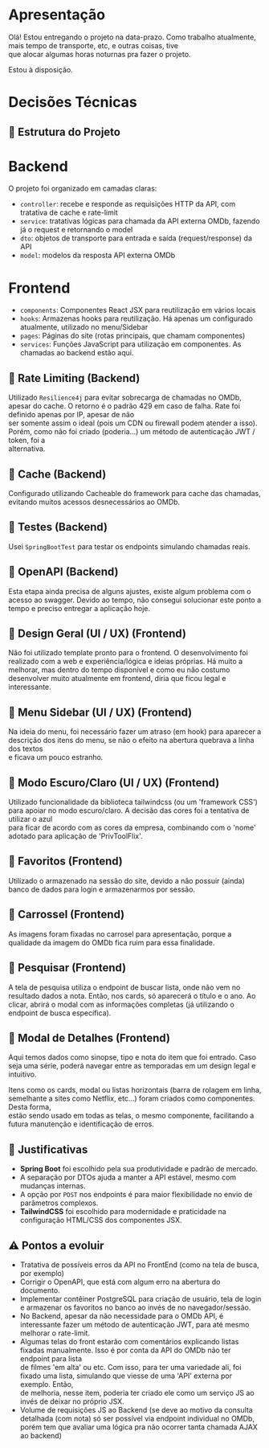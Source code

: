 # Apresentação

Olá! Estou entregando o projeto na data-prazo. Como trabalho atualmente, mais tempo de transporte, etc, e outras coisas, tive \
que alocar algumas horas noturnas pra fazer o projeto.

Estou à disposição.


# Decisões Técnicas

## 🔹 Estrutura do Projeto
# Backend
O projeto foi organizado em camadas claras:
- `controller`: recebe e responde as requisições HTTP da API, com tratativa de cache e rate-limit
- `service`: tratativas lógicas para chamada da API externa OMDb, fazendo já o request e retornando o model
- `dto`: objetos de transporte para entrada e saída (request/response) da API
- `model`: modelos da resposta API externa OMDb

# Frontend
- `components`: Componentes React JSX para reutilização em vários locais
- `hooks`: Armazenas hooks para reutilização. Há apenas um configurado atualmente, utilizado no menu/Sidebar
- `pages`: Páginas do site (rotas principais, que chamam componentes)
- `services`: Funções JavaScript para utilização em componentes. As chamadas ao backend estão aqui.

## 🔹 Rate Limiting (Backend)
Utilizado `Resilience4j` para evitar sobrecarga de chamadas no OMDb, apesar do cache. O retorno é o padrão 429 em caso de falha. Rate foi definido apenas por IP, apesar de não \
ser somente assim o ideal (pois um CDN ou firewall podem atender a isso). Porém, como não foi criado (poderia...) um método de autenticação JWT / token, foi a \
alternativa.

## 🔹 Cache (Backend)
Configurado utilizando Cacheable do framework para cache das chamadas, evitando muitos acessos desnecessários ao OMDb.

## 🔹 Testes (Backend)
Usei `SpringBootTest` para testar os endpoints simulando chamadas reais.

## 🔹 OpenAPI (Backend)
Esta etapa ainda precisa de alguns ajustes, existe algum problema com o acesso ao swagger. Devido ao tempo, não consegui solucionar este ponto a tempo e preciso entregar a aplicação hoje.

## 🔹 Design Geral (UI / UX) (Frontend)
Não foi utilizado template pronto para o frontend. O desenvolvimento foi realizado com a web e experiência/lógica e ideias próprias. Há muito a melhorar, mas dentro do tempo disponível e como eu não costumo desenvolver muito atualmente em frontend, diria que ficou legal e interessante.

## 🔹 Menu Sidebar (UI / UX) (Frontend)
Na ideia do menu, foi necessário fazer um atraso (em hook) para aparecer a descrição dos itens do menu, se não o efeito na abertura quebrava a linha dos textos \
e ficava um pouco estranho.

## 🔹 Modo Escuro/Claro (UI / UX) (Frontend)
Utilizado funcionalidade da biblioteca tailwindcss (ou um 'framework CSS') para apoiar no modo escuro/claro. A decisão das cores foi a tentativa de utilizar o azul \
para ficar de acordo com as cores da empresa, combinando com o 'nome' adotado para aplicação de 'PrivToolFlix'.

## 🔹 Favoritos (Frontend)
Utilizado o armazenado na sessão do site, devido a não possuir (ainda) banco de dados para login e armazenarmos por sessão.

## 🔹 Carrossel (Frontend)
As imagens foram fixadas no carrosel para apresentação, porque a qualidade da imagem do OMDb fica ruim para essa finalidade.

## 🔹 Pesquisar (Frontend)
A tela de pesquisa utiliza o endpoint de buscar lista, onde não vem no resultado dados a nota. Então, nos cards, só aparecerá o título e o ano. Ao clicar, abrirá o modal
com as informações completas (já utilizando o endpoint de busca específica). 

## 🔹 Modal de Detalhes (Frontend)
Aqui temos dados como sinopse, tipo e nota do item que foi entrado. Caso seja uma série, poderá navegar entre as temporadas em um design legal e intuitivo.

Itens como os cards, modal ou listas horizontais (barra de rolagem em linha, semelhante a sites como Netflix, etc...) foram criados como componentes. Desta forma, \
estão sendo usado em todas as telas, o mesmo componente, facilitando a futura manutenção e identificação de erros.

## 🔹 Justificativas
- **Spring Boot** foi escolhido pela sua produtividade e padrão de mercado.
- A separação por DTOs ajuda a manter a API estável, mesmo com mudanças internas.
- A opção por `POST` nos endpoints é para maior flexibilidade no envio de parâmetros complexos.
- **TailwindCSS** foi escolhido para modernidade e praticidade na configuração HTML/CSS dos componentes JSX.

## ⚠️ Pontos a evoluir
- Tratativa de possíveis erros da API no FrontEnd (como na tela de busca, por exemplo)
- Corrigir o OpenAPI, que está com algum erro na abertura do documento.
- Implementar contêiner PostgreSQL para criação de usuário, tela de login e armazenar os favoritos no banco ao invés de no navegador/sessão.
- No Backend, apesar da não necessidade para o OMDb API, é interessante fazer um método de autenticação JWT, para até mesmo melhorar o rate-limit.
- Algumas telas do front estarão com comentários explicando listas fixadas manualmente. Isso é por conta da API do OMDb não ter endpoint para lista\
de filmes 'em alta' ou etc. Com isso, para ter uma variedade ali, foi fixado uma lista, simulando que viesse de uma 'API' externa por exemplo. Então, \
de melhoria, nesse item, poderia ter criado ele como um serviço JS ao invés de deixar no próprio JSX.
- Volume de requisições JS ao Backend (se deve ao motivo da consulta detalhada (com nota) só ser possível via endpoint individual no OMDb, porém tem que avaliar uma lógica pra não ocorrer tanta chamada AJAX ao backend)

